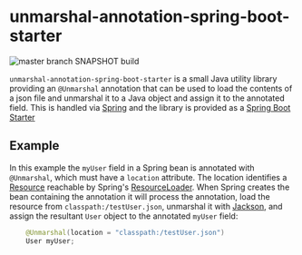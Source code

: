 # unmarshal-annotation-spring-boot-starter

![master branch SNAPSHOT build](https://github.com/jramsdale/unmarshal-annotation-spring-boot-starter/workflows/master%20branch%20SNAPSHOT%20build/badge.svg?branch=master)

`unmarshal-annotation-spring-boot-starter` is a small Java utility library providing an `@Unmarshal` annotation that can be used to load the contents of a json file and unmarshal it to a Java object and assign it to the annotated field. This is handled via [Spring](https://spring.io/) and the library is provided as a [Spring Boot Starter](https://docs.spring.io/spring-boot/docs/current/reference/htmlsingle/#boot-features-developing-auto-configuration)

## Example

In this example the `myUser` field in a Spring bean is annotated with `@Unmarshal`, which must have a `location` attribute. The location identifies a [Resource](https://docs.spring.io/spring-framework/docs/current/javadoc-api/org/springframework/core/io/Resource.html) reachable by Spring's [ResourceLoader](https://docs.spring.io/spring-framework/docs/current/javadoc-api/org/springframework/core/io/ResourceLoader.html). When Spring creates the bean containing the annotation it will process the annotation, load the resource from `classpath:/testUser.json`, unmarshal it with [Jackson](https://github.com/FasterXML/jackson), and assign the resultant `User` object to the annotated `myUser` field:

```java
    @Unmarshal(location = "classpath:/testUser.json")
    User myUser;
```
